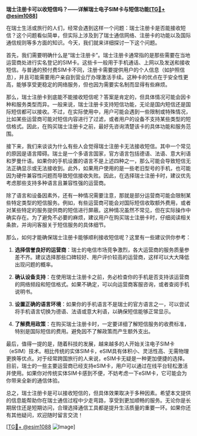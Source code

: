 **瑞士注册卡可以收短信吗？——详解瑞士电子SIM卡与短信功能[[TG💪+ @esim1088](https://t.me/s/esim1088)]**

在瑞士生活或旅行的人们，经常会遇到这样一个问题：瑞士注册卡是否能接收短信？这个问题看似简单，但实际上涉及到了瑞士通信网络、注册卡的功能以及国际通信规则等多方面的知识。今天，我们就来详细探讨一下这个问题。

首先，我们需要明确什么是“瑞士注册卡”。瑞士注册卡通常指的是那些需要在当地运营商处进行实名登记的SIM卡。这些卡一般用于手机通话、上网以及发送和接收短信。与普通的预付费SIM卡不同，注册卡需要提供用户的个人信息（如护照信息），并且可能需要用户亲自到营业厅办理激活手续。这种卡的优点在于安全性更高，能够享受更稳定的网络服务，但也因为需要实名制而显得有些麻烦。

那么，瑞士注册卡到底能不能接收短信呢？答案是肯定的，但具体情况可能会因卡种和服务类型而异。一般来说，瑞士注册卡支持短信功能，无论是国内短信还是国际短信都可以接收。不过，在实际使用中，用户可能会遇到一些限制或特殊情况，比如某些运营商可能对短信内容进行了过滤，或者用户的设备不支持某些类型的短信格式。因此，在购买瑞士注册卡之前，最好先咨询清楚该卡的具体功能和服务范围。

接下来，我们来谈谈为什么有些人会觉得瑞士注册卡无法接收短信。其中一个常见的原因是语言障碍。瑞士是一个多语言国家，官方语言包括德语、法语、意大利语和罗曼什语。如果你的手机设置的语言不是上述四种之一，那么可能会导致短信无法正确显示或无法接收到。此外，如果用户使用的是一些老旧型号的手机，也可能因为硬件兼容性问题而导致短信接收失败。因此，在选择瑞士注册卡时，建议优先考虑那些支持多种语言且兼容性强的运营商。

除了语言和设备因素外，还有一种情况需要注意，那就是部分运营商可能会限制某些特定类型的短信服务。例如，有些运营商可能会对国际短信收取额外费用，或者对某些特定的服务提供商的短信进行屏蔽。这种情况虽然不常见，但在实际操作中确实存在。为了避免不必要的麻烦，建议用户在购买瑞士注册卡时，仔细阅读相关条款，并询问客服关于短信服务的具体细节。

那么，如何才能确保瑞士注册卡能够顺利接收短信呢？这里有一些建议供你参考：

1. **选择信誉良好的运营商**：瑞士的电信市场竞争激烈，各大运营商的服务质量参差不齐。建议选择那些口碑较好、用户评价较高的运营商，这样可以大大降低出现问题的概率。

2. **确认设备支持**：在使用瑞士注册卡之前，务必检查你的手机是否支持该运营商的网络频段和短信格式。如果不确定，可以向运营商客服咨询，或者查阅手机说明书。

3. **设置正确的语言环境**：如果你的手机语言不是瑞士的官方语言之一，可以尝试将手机语言切换为德语、法语或意大利语，以确保短信能够正常显示。

4. **了解费用政策**：在购买瑞士注册卡时，一定要详细了解短信服务的收费标准，特别是国际短信的费用。避免因不了解政策而产生额外支出。

最后，值得一提的是，随着科技的发展，越来越多的人开始关注电子SIM卡（eSIM）技术。相比传统的实体SIM卡，eSIM具有体积小、灵活性高、无需物理更换等优点。对于经常跨国旅行的人来说，eSIM卡无疑是一种更加便捷的选择。目前，瑞士的一些主要运营商已经支持eSIM卡，用户可以通过在线平台轻松激活并使用。如果你对传统实体SIM卡感到不便，不妨考虑一下eSIM卡，它可能会为你带来全新的通信体验。

总之，瑞士注册卡是可以接收短信的，但具体效果取决于多种因素。希望本文提供的信息能帮助你在瑞士通信过程中少走弯路，享受到更加顺畅的服务。无论你是长期居住还是短期访问，合理选择通信工具都是提升生活质量的重要一环。如果你还有其他疑问，欢迎随时留言交流！

[[TG💪+ @esim1088](https://t.me/s/esim1088) ![Image](https://i.postimg.cc/4NQfJmqS/Snipaste-2025-05-13-00-14-12.png)]